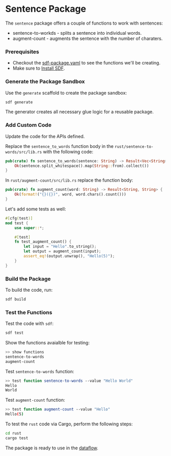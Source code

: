 # Sentence Package

The `sentence` package offers a couple of functions to work with sentences:

* sentence-to-workds - splits a sentence into individual words.
* augment-count - augments the sentence with the number of charaters.

### Prerequisites

* Checkout the [sdf-package.yaml](./sdf-package.yaml) to see the functions we'll be creating.
* Make sure to [Install SDF].


### Generate the Package Sandbox

Use the `generate` scaffold to create the package sandbox:

```bash
sdf generate
```

The generator creates all necessary glue logic for a reusable package.


### Add Custom Code

Update the code for the APIs defined.

Replace the `sentence_to_words` function body in the `rust/sentence-to-words/src/lib.rs` with the following code:

```rust
pub(crate) fn sentence_to_words(sentence: String) -> Result<Vec<String>, String> {
    Ok(sentence.split_whitespace().map(String::from).collect())
}

```

In `rust/augment-count/src/lib.rs` replace the function body:

```rust
pub(crate) fn augment_count(word: String) -> Result<String, String> {
    Ok(format!("{}({})", word, word.chars().count()))
}
```

Let's add some tests as well:

```rust
#[cfg(test)]
mod test {
    use super::*;

    #[test]
    fn test_augment_count() {
        let input = "Hello".to_string();
        let output = augment_count(input);
        assert_eq!(output.unwrap(), "Hello(5)");
    }
}
```

### Build the Package

To build the code, run:

```bash
sdf build
```

### Test the Functions

Test the code with `sdf`:

```bash
sdf test
```

Show the functions avaialble for testing:

```bash
>> show functions
sentence-to-words
augment-count
```

Test `sentence-to-words` function:

```bash
>> test function sentence-to-words --value "Hello World"
Hello
World
```

Test `augment-count` function:

```bash
>> test function augment-count --value "Hello"
Hello(5)
```

To test the `rust` code via Cargo, perform the following steps:

```bash
cd rust
cargo test
```

The package is ready to use in the [dataflow](../../).

[Install SDF]: /README.MD#prerequisites